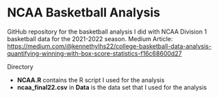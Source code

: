 # NCAA Basketball Analysis
GitHub repository for the basketball analysis I did with NCAA Division 1 basketball data for the 2021-2022 season.
Medium Article: https://medium.com/@kennethylhs22/college-basketball-data-analysis-quantifying-winning-with-box-score-statistics-f16c68600d27

Directory
- **NCAA.R** contains the R script I used for the analysis
- **ncaa_final22.csv** in **Data** is the data set that I used for the analysis
